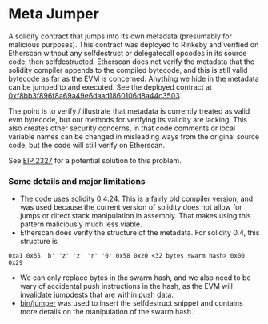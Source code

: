 # Meta Jumper
A solidity contract that jumps into its own metadata (presumably for malicious purposes).
This contract was deployed to Rinkeby and verified on Etherscan without any selfdestruct or delegatecall opcodes in its source code, then selfdestructed.
Etherscan does not verify the metadata that the solidity compiler appends to the compiled bytecode, and this is still valid bytecode as far as the EVM is concerned.
Anything we hide in the metadata can be jumped to and executed.
See the deployed contract at [0xf8bb3f896f8a69a49e6daad1860106d8a44c3503](https://rinkeby.etherscan.io/address/0xf8bb3f896f8a69a49e6daad1860106d8a44c3503#code).  

The point is to verify / illustrate that metadata is currently treated as valid evm bytecode, but our methods for verifying its validity are lacking.
This also creates other security concerns, in that code comments or local variable names can be changed in misleading ways from the original source code, but the code will still verify on Etherscan.  

See [EIP 2327](https://eips.ethereum.org/EIPS/eip-2327) for a potential solution to this problem.  

### Some details and major limitations
- The code uses solidity 0.4.24. This is a fairly old compiler version, and was used because the current version of solidity does not allow for jumps or direct stack manipulation in assembly. That makes using this pattern maliciously much less viable.
- Etherscan does verify the structure of the metadata.
For solidity 0.4, this structure is
```
0xa1 0x65 'b' 'z' 'z' 'r' '0' 0x58 0x20 <32 bytes swarm hash> 0x00 0x29
```
- We can only replace bytes in the swarm hash, and we also need to be wary of accidental push instructions in the hash, as the EVM will invalidate jumpdests that are within push data.
- [bin/jumper](./bin/jumper) was used to insert the selfdestruct snippet and contains more details on the manipulation of the swarm hash.
